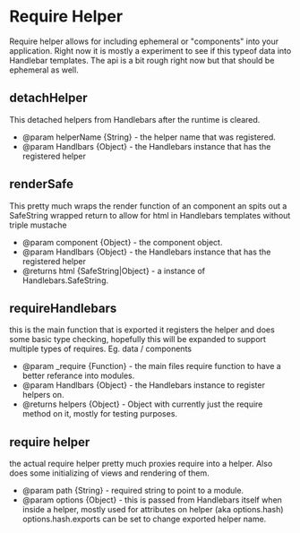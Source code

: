 Require Helper
==============
Require helper allows for including ephemeral or "components" into your application. Right now it is mostly a experiment to see if this typeof data into Handlebar templates. The api is a bit rough right now but that should be ephemeral as well.

detachHelper
---------------
This detached helpers from Handlebars after the runtime is cleared.

- @param helperName {String} - the helper name that was registered.
- @param Handlbars {Object} - the Handlebars instance that has the registered helper

renderSafe
---------------
This pretty much wraps the render function of an component an spits out a SafeString wrapped return to allow for html in Handlebars templates without triple mustache

- @param component {Object} - the component object.
- @param Handlbars {Object} - the Handlebars instance that has the registered helper
- @returns html {SafeString|Object} - a instance of Handlebars.SafeString.

requireHandlebars
---------------
this is the main function that is exported it registers the helper and does some basic type checking, hopefully this will be expanded to support multiple types of requires. Eg. data / components

- @param _require {Function} - the main files require function to have a better referance into modules.
- @param Handlbars {Object} - the Handlebars instance to register helpers on. 
- @returns helpers {Object} - Object with currently just the require method on it, mostly for testing purposes.

require helper
---------------
the actual require helper pretty much proxies require into a helper. Also does some initializing of views and rendering of them.

- @param path {String} - required string to point to a module.
- @param options {Object} - this is passed from Handlebars itself when inside a helper, mostly used for attributes on helper (aka options.hash) options.hash.exports can be set to change exported helper name.